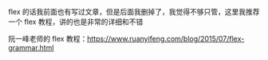 flex 的话我前面也有写过文章，但是后面我删掉了，我觉得不够只管，这里我推荐一个 flex 教程，讲的也是非常的详细和不错

阮一峰老师的 flex 教程：https://www.ruanyifeng.com/blog/2015/07/flex-grammar.html
